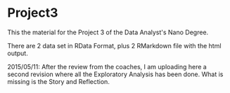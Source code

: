 # Project3

This the material for the Project 3 of the Data Analyst's Nano Degree.

There are 2 data set in RData Format, plus 2 RMarkdown file with the
html output.

2015/05/11: After the review from the coaches, I am uploading here a second
revision where all the Exploratory Analysis has been done. What is missing is
the Story and Reflection.